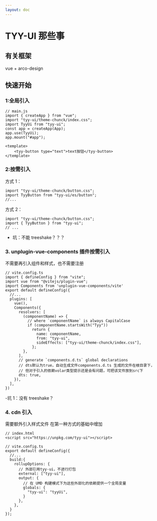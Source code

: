 ```yaml
---
layout: doc
---
```


# TYY-UI 那些事

## 有关框架

vue + arco-design

## 快速开始

<template>
  <xl-button>默认按钮</xl-button>
  <xl-button type="primary">主要按钮</xl-button>
  <xl-button type="success">成功按钮</xl-button>
  <xl-button type="info">信息按钮</xl-button>
  <xl-button type="warning">警告按钮</xl-button>
  <xl-button type="danger">危险按钮</xl-button>
</template>

### 1:全局引入

```
// main.js
import { createApp } from "vue";
import "tyy-ui/theme-chunck/index.css";
import TyyUi from "tyy-ui";
const app = createApp(App);
app.use(TyyUi);
app.mount("#app");

```

```
<template>
    <tyy-button type="text">text按钮</tyy-button>
</template>
```

### 2:按需引入

方式 1：

```
import "tyy-ui/theme-chunck/button.css";
import TyyButton from "tyy-ui/es/button";
//...
```

方式 2：

```
import "tyy-ui/theme-chunck/button.css";
import { TyyButton } from "tyy-ui";
// ...
```

- 坑：不能 treeshake？？？

### 3. unplugin-vue-components 插件按需引入

不需要再引入组件和样式，也不需要注册

```
// vite.config.ts
import { defineConfig } from "vite";
import vue from "@vitejs/plugin-vue";
import Components from 'unplugin-vue-components/vite'
export default defineConfig({
  //...
  plugins: [
    vue(),
    Components({
      resolvers: [
        (componentName) => {
          // where `componentName` is always CapitalCase
          if (componentName.startsWith("Tyy"))
            return {
              name: componentName,
              from: "tyy-ui",
              sideEffects: ["tyy-ui/theme-chunck/index.css"],
            };
        },
      ],
      // generate `components.d.ts` global declarations
      // dts默认为true，自动生成文件components.d.ts 生成的文件在根目录下，
      // 但对于引入的依赖volar类型提示还是会有问题，可把该文件放到src下
      dts: true,
    }),
  ],
})
```

-坑 1：没有 treeshake？

### 4. cdn 引入

需要额外引入样式文件
在第一种方式的基础中增加

```
// index.html
<script src="https://unpkg.com/tyy-ui"></script>
```

```
// vite.config.ts
export default defineConfig({
  //...
  build:{
    rollupOptions: {
      // 外部引用tyy-ui，不进行打包
      external: ["tyy-ui"],
      output: {
        // 在 UMD 构建模式下为这些外部化的依赖提供一个全局变量
        globals: {
          "tyy-ui": "tyyUi",
        }
      },
    },
  }
});

```
